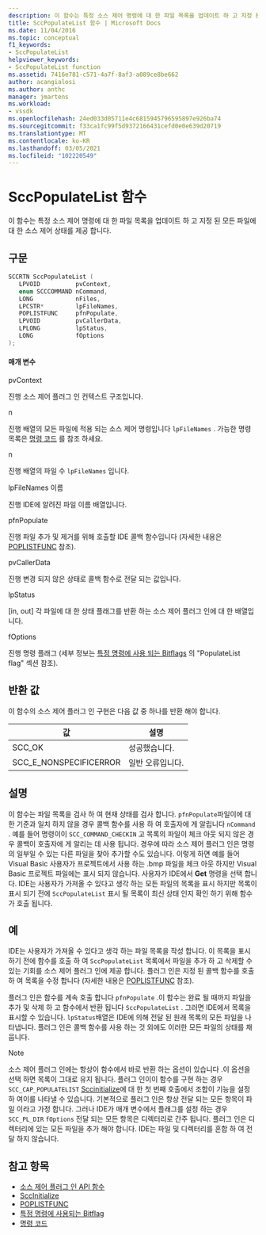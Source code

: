 ```yaml
---
description: 이 함수는 특정 소스 제어 명령에 대 한 파일 목록을 업데이트 하 고 지정 된 모든 파일에 대 한 소스 제어 상태를 제공 합니다.
title: SccPopulateList 함수 | Microsoft Docs
ms.date: 11/04/2016
ms.topic: conceptual
f1_keywords:
- SccPopulateList
helpviewer_keywords:
- SccPopulateList function
ms.assetid: 7416e781-c571-4a7f-8af3-a089ce8be662
author: acangialosi
ms.author: anthc
manager: jmartens
ms.workload:
- vssdk
ms.openlocfilehash: 24ed033d05711e4c6815945796595897e926ba74
ms.sourcegitcommit: f33ca1fc99f5d9372166431cefd0e0e639d20719
ms.translationtype: MT
ms.contentlocale: ko-KR
ms.lasthandoff: 03/05/2021
ms.locfileid: "102220549"
---
```

# <a name="sccpopulatelist-function"></a>SccPopulateList 함수
이 함수는 특정 소스 제어 명령에 대 한 파일 목록을 업데이트 하 고 지정 된 모든 파일에 대 한 소스 제어 상태를 제공 합니다.

## <a name="syntax"></a>구문

```cpp
SCCRTN SccPopulateList (
   LPVOID          pvContext,
   enum SCCCOMMAND nCommand,
   LONG            nFiles,
   LPCSTR*         lpFileNames,
   POPLISTFUNC     pfnPopulate,
   LPVOID          pvCallerData,
   LPLONG          lpStatus,
   LONG            fOptions
);
```

#### <a name="parameters"></a>매개 변수
 pvContext

진행 소스 제어 플러그 인 컨텍스트 구조입니다.

 n

진행 배열의 모든 파일에 적용 되는 소스 제어 명령입니다 `lpFileNames` . 가능한 명령 목록은 [명령 코드](../extensibility/command-code-enumerator.md) 를 참조 하세요.

 n

진행 배열의 파일 수 `lpFileNames` 입니다.

 lpFileNames 이름

진행 IDE에 알려진 파일 이름 배열입니다.

 pfnPopulate

진행 파일 추가 및 제거를 위해 호출할 IDE 콜백 함수입니다 (자세한 내용은 [POPLISTFUNC](../extensibility/poplistfunc.md) 참조).

 pvCallerData

진행 변경 되지 않은 상태로 콜백 함수로 전달 되는 값입니다.

 lpStatus

[in, out] 각 파일에 대 한 상태 플래그를 반환 하는 소스 제어 플러그 인에 대 한 배열입니다.

 fOptions

진행 명령 플래그 (세부 정보는 [특정 명령에 사용 되는 Bitflags](../extensibility/bitflags-used-by-specific-commands.md) 의 "PopulateList flag" 섹션 참조).

## <a name="return-value"></a>반환 값
 이 함수의 소스 제어 플러그 인 구현은 다음 값 중 하나를 반환 해야 합니다.

|값|설명|
|-----------|-----------------|
|SCC_OK|성공했습니다.|
|SCC_E_NONSPECIFICERROR|일반 오류입니다.|

## <a name="remarks"></a>설명
 이 함수는 파일 목록을 검사 하 여 현재 상태를 검사 합니다. `pfnPopulate`파일이에 대 한 기준과 일치 하지 않을 경우 콜백 함수를 사용 하 여 호출자에 게 알립니다 `nCommand` . 예를 들어 명령이이 `SCC_COMMAND_CHECKIN` 고 목록의 파일이 체크 아웃 되지 않은 경우 콜백이 호출자에 게 알리는 데 사용 됩니다. 경우에 따라 소스 제어 플러그 인은 명령의 일부일 수 있는 다른 파일을 찾아 추가할 수도 있습니다. 이렇게 하면 예를 들어 Visual Basic 사용자가 프로젝트에서 사용 하는 .bmp 파일을 체크 아웃 하지만 Visual Basic 프로젝트 파일에는 표시 되지 않습니다. 사용자가 IDE에서 **Get** 명령을 선택 합니다. IDE는 사용자가 가져올 수 있다고 생각 하는 모든 파일의 목록을 표시 하지만 목록이 표시 되기 전에 `SccPopulateList` 표시 될 목록이 최신 상태 인지 확인 하기 위해 함수가 호출 됩니다.

## <a name="example"></a>예
 IDE는 사용자가 가져올 수 있다고 생각 하는 파일 목록을 작성 합니다. 이 목록을 표시 하기 전에 함수를 호출 하 여 `SccPopulateList` 목록에서 파일을 추가 하 고 삭제할 수 있는 기회를 소스 제어 플러그 인에 제공 합니다. 플러그 인은 지정 된 콜백 함수를 호출 하 여 목록을 수정 합니다 (자세한 내용은 [POPLISTFUNC](../extensibility/poplistfunc.md) 참조).

 플러그 인은 함수를 계속 호출 합니다 `pfnPopulate` .이 함수는 완료 될 때까지 파일을 추가 및 삭제 하 고 함수에서 반환 됩니다 `SccPopulateList` . 그러면 IDE에서 목록을 표시할 수 있습니다. `lpStatus`배열은 IDE에 의해 전달 된 원래 목록의 모든 파일을 나타냅니다. 플러그 인은 콜백 함수를 사용 하는 것 외에도 이러한 모든 파일의 상태를 채웁니다.

> [!NOTE]
> 소스 제어 플러그 인에는 항상이 함수에서 바로 반환 하는 옵션이 있습니다 .이 옵션을 선택 하면 목록이 그대로 유지 됩니다. 플러그 인이이 함수를 구현 하는 경우 `SCC_CAP_POPULATELIST` [Sccinitialize](../extensibility/sccinitialize-function.md)에 대 한 첫 번째 호출에서 조합이 기능을 설정 하 여이를 나타낼 수 있습니다. 기본적으로 플러그 인은 항상 전달 되는 모든 항목이 파일 이라고 가정 합니다. 그러나 IDE가 매개 변수에서 플래그를 설정 하는 경우 `SCC_PL_DIR` `fOptions` 전달 되는 모든 항목은 디렉터리로 간주 됩니다. 플러그 인은 디렉터리에 있는 모든 파일을 추가 해야 합니다. IDE는 파일 및 디렉터리를 혼합 하 여 전달 하지 않습니다.

## <a name="see-also"></a>참고 항목
- [소스 제어 플러그 인 API 함수](../extensibility/source-control-plug-in-api-functions.md)
- [SccInitialize](../extensibility/sccinitialize-function.md)
- [POPLISTFUNC](../extensibility/poplistfunc.md)
- [특정 명령에 사용되는 Bitflag](../extensibility/bitflags-used-by-specific-commands.md)
- [명령 코드](../extensibility/command-code-enumerator.md)
